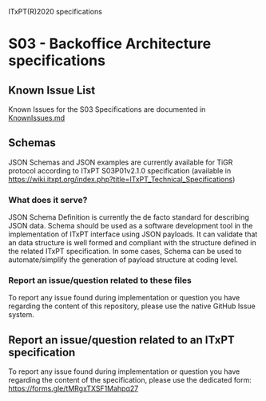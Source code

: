 ITxPT(R)2020 specifications
# S03 - Backoffice Architecture specifications

## Known Issue List ##
Known Issues for the S03 Specifications are documented in [KnownIssues.md](KnownIssues.md)

## Schemas ##
JSON Schemas and JSON examples are currently available for TiGR protocol according to ITxPT S03P01v2.1.0 specification (available in https://wiki.itxpt.org/index.php?title=ITxPT_Technical_Specifications)

### What does it serve? ###
JSON Schema Definition is currently the de facto standard for describing JSON data. Schema should be used as a software development tool in the implementation of ITxPT interface using JSON payloads. It can validate that an data structure is well formed and compliant with the structure defined in the related ITxPT specification. In some cases, Schema can be used to automate/simplify the generation of payload structure at coding level.

### Report an issue/question related to these files ### 
To report any issue found during implementation or question you have regarding the content of this repository, please use the native GitHub Issue system. 

## Report an issue/question related to an ITxPT specification ##
To report any issue found during implementation or question you have regarding the content of the specification, please use the dedicated form: https://forms.gle/tMRgxTXSF1Mahpq27
